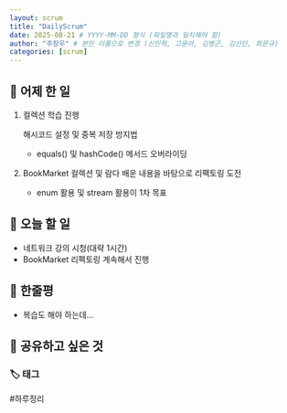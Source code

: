 ```yaml
---
layout: scrum
title: "DailyScrum"
date: 2025-08-21 # YYYY-MM-DD 형식 (파일명과 일치해야 함)
author: "주장우" # 본인 이름으로 변경 (신민혁, 고윤아, 김병곤, 김선민, 최문규)
categories: [scrum]
---
```


## 📝 어제 한 일

1. 컬렉션 학습 진행
    
    해시코드 설정 및 중복 저장 방지법
   - equals() 및 hashCode() 메서드 오버라이딩


2. BookMarket 컬렉션 및 람다 배운 내용을 바탕으로 리팩토링 도전
    
    - enum 활용 및 stream 활용이 1차 목표

## 🎯 오늘 할 일

- 네트워크 강의 시청(대략 1시간)
- BookMarket 리펙토링 계속해서 진행

## 💭 한줄평

- 복습도 해야 하는데...

## 🔗 공유하고 싶은 것

### 🏷️ 태그

#하루정리
